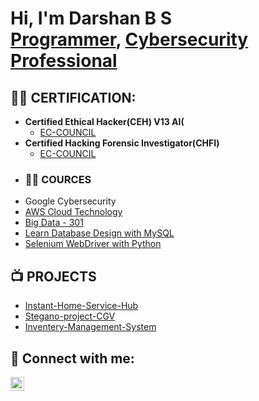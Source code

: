 <h1>Hi, I'm Darshan B S <br/><a href="https://github.com/Darshan51836/Darshan">Programmer</a>, <a href="https://www.linkedin.com/in/darshan572107/">Cybersecurity Professional</a></h1>

<h2>👨‍💻 CERTIFICATION:</h2>

- <b> Certified Ethical Hacker(CEH) V13 AI(</b>
  - [EC-COUNCIL]()
- <b> Certified Hacking Forensic Investigator(CHFI)</b>
  - [EC-COUNCIL]()
-  <h3>👨‍💻 COURCES </h3>
  -  Google Cybersecurity
  - [ AWS Cloud Technology]()
  - [ Big Data - 301]()
  - [ Learn Database Design with MySQL]()
  - [ Selenium WebDriver with Python]()
  
<h2>📺 PROJECTS </h2>

-    [Instant-Home-Service-Hub](https://github.com/Darshan51836/Instant-Home-Service-Hub)
-    [Stegano-project-CGV](https://github.com/Darshan51836/Steganography-project-CGV-main-project-CGV)
-    [Inventery-Management-System](https://github.com/Darshan51836/Inventory-Management-System)


<h2> 🤳 Connect with me:</h2>

[<img align="left" alt="darshan572107 | LinkedIn" width="22px" src="https://cdn.jsdelivr.net/npm/simple-icons@v3/icons/linkedin.svg" />][linkedin]

[linkedin]: https://linkedin.com/in/darshan572107

